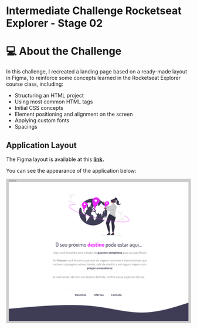 # Intermediate Challenge Rocketseat Explorer - Stage 02

# 💻 About the Challenge

In this challenge, I recreated a landing page based on a ready-made layout in Figma, to reinforce some concepts learned in the Rocketseat Explorer course class, including:

- Structuring an HTML project
- Using most common HTML tags
- Initial CSS concepts
- Element positioning and alignment on the screen
- Applying custom fonts
- Spacings

## Application Layout

The Figma layout is available at this **[link](https://www.figma.com/file/waisYRoNzeBgIxOyrz0b2R/Projeto01-Extra/duplicate).**

You can see the appearance of the application below:

![Landing Page](assets/images/desafio.png)